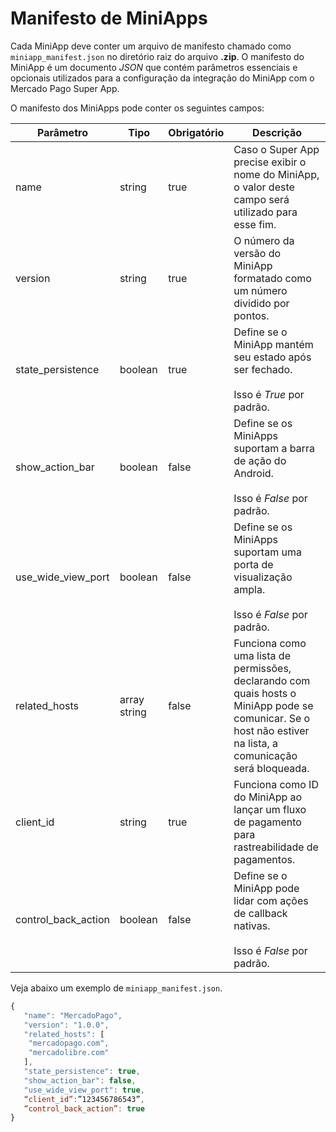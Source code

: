 # Manifesto de MiniApps 

Cada MiniApp deve conter um arquivo de manifesto chamado como `miniapp_manifest.json` no diretório raiz do arquivo **.zip**. O manifesto do MiniApp é um documento _JSON_ que contém parâmetros essenciais e opcionais utilizados para a configuração da integração do MiniApp com o Mercado Pago Super App.

O manifesto dos MiniApps pode conter os seguintes campos:

| Parâmetro  | Tipo  | Obrigatório | Descrição |
| --- | --- | --- | --- |
| name | string | true | Caso o Super App precise exibir o nome do MiniApp, o valor deste campo será utilizado para esse fim. | 
| version | string | true | O número da versão do MiniApp formatado como um número dividido por pontos.| 
| state_persistence | boolean | true | Define se o MiniApp mantém seu estado após ser fechado. <br><br> Isso é *True* por padrão. | 
| show_action_bar | boolean | false | Define se os MiniApps suportam a barra de ação do Android. <br><br> Isso é *False* por padrão. | 
| use_wide_view_port | boolean | false | Define se os MiniApps suportam uma porta de visualização ampla. <br><br> Isso é *False* por padrão. | 
| related_hosts | array  string  | false | Funciona como uma lista de permissões, declarando com quais hosts o MiniApp pode se comunicar. Se o host não estiver na lista, a comunicação será bloqueada. | 
| client_id | string | true | Funciona como ID do MiniApp ao lançar um fluxo de pagamento para rastreabilidade de pagamentos. | 
| control_back_action | boolean | false | Define se o MiniApp pode lidar com ações de callback nativas. <br><br> Isso é *False* por padrão. | 

Veja abaixo um exemplo de `miniapp_manifest.json`.

```javascript
{
   "name": "MercadoPago",
   "version": "1.0.0",
   "related_hosts": [
  	"mercadopago.com",
	"mercadolibre.com"
   ],
   "state_persistence": true,
   "show_action_bar": false,
   "use_wide_view_port": true,
   “client_id”:”123456786543”,
   “control_back_action”: true
}
```